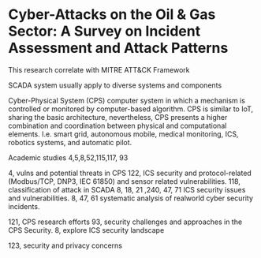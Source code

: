 # Cyber-Attacks on the Oil & Gas Sector: A Survey on Incident Assessment and Attack Patterns
This research correlate with MITRE ATT&CK Framework

SCADA system usually apply to diverse systems and components

Cyber-Physical System (CPS) computer system in which a mechanism is controlled or monitored by computer-based algorithm. CPS is similar to IoT, sharing the basic architecture, nevertheless, CPS presents a higher combination and coordination between physical and computational elements. I.e. smart grid, autonomous mobile, medical monitoring, ICS, robotics systems, and automatic pilot.

Academic studies 4,5,8,52,115,117, 93

4, vulns and potential threats in CPS
122, ICS security and protocol-related (Modbus/TCP, DNP3, IEC 61850) and sensor related vulnerabilities.
118, classification of attack in SCADA
8, 18, 21 ,240, 47, 71 ICS security issues and vulnerabilities.
8, 47, 61 systematic analysis of realworld cyber security incidents.


121, CPS research efforts
93, security challenges and approaches in the CPS Security.
8, explore ICS security landscape




123, security and privacy concerns